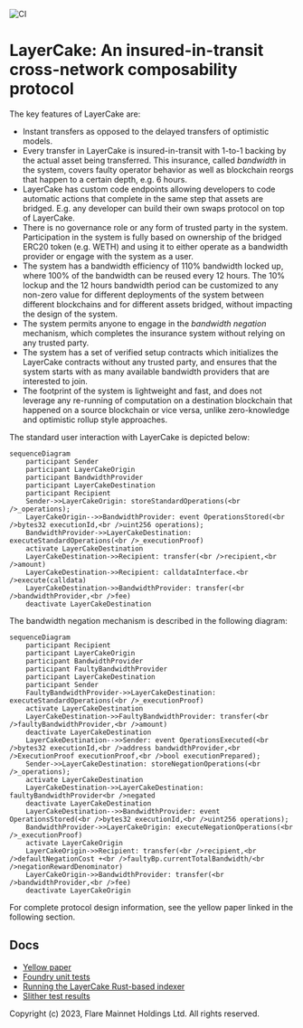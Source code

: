 ![CI](https://github.com/flare-labs-ltd/layercake/actions/workflows/layercake-unit-tests.yml/badge.svg)

# LayerCake: An insured-in-transit cross-network composability protocol

The key features of LayerCake are:
- Instant transfers as opposed to the delayed transfers of optimistic models.
- Every transfer in LayerCake is insured-in-transit with 1-to-1 backing by the actual asset being transferred. This insurance, called *bandwidth* in the system, covers faulty operator behavior as well as blockchain reorgs that happen to a certain depth, e.g. 6 hours.
- LayerCake has custom code endpoints allowing developers to code automatic actions that complete in the same step that assets are bridged. E.g. any developer can build their own swaps protocol on top of LayerCake.
- There is no governance role or any form of trusted party in the system. Participation in the system is fully based on ownership of the bridged ERC20 token (e.g. WETH) and using it to either operate as a bandwidth provider or engage with the system as a user.
- The system has a bandwidth efficiency of 110% bandwidth locked up, where 100% of the bandwidth can be reused every 12 hours. The 10% lockup and the 12 hours bandwidth period can be customized to any non-zero value for different deployments of the system between different blockchains and for different assets bridged, without impacting the design of the system.
- The system permits anyone to engage in the *bandwidth negation* mechanism, which completes the insurance system without relying on any trusted party.
- The system has a set of verified setup contracts which initializes the LayerCake contracts without any trusted party, and ensures that the system starts with as many available bandwidth providers that are interested to join.
- The footprint of the system is lightweight and fast, and does not leverage any re-running of computation on a destination blockchain that happened on a source blockchain or vice versa, unlike zero-knowledge and optimistic rollup style approaches.

The standard user interaction with LayerCake is depicted below:

```mermaid
sequenceDiagram
    participant Sender
    participant LayerCakeOrigin
    participant BandwidthProvider
    participant LayerCakeDestination
    participant Recipient
    Sender->>LayerCakeOrigin: storeStandardOperations(<br />_operations);
    LayerCakeOrigin-->>BandwidthProvider: event OperationsStored(<br />bytes32 executionId,<br />uint256 operations);
    BandwidthProvider->>LayerCakeDestination: executeStandardOperations(<br />_executionProof)
    activate LayerCakeDestination
    LayerCakeDestination->>Recipient: transfer(<br />recipient,<br />amount)
    LayerCakeDestination->>Recipient: calldataInterface.<br />execute(calldata)
    LayerCakeDestination->>BandwidthProvider: transfer(<br />bandwidthProvider,<br />fee)
    deactivate LayerCakeDestination
```

The bandwidth negation mechanism is described in the following diagram: 

```mermaid
sequenceDiagram
    participant Recipient
    participant LayerCakeOrigin
    participant BandwidthProvider
    participant FaultyBandwidthProvider
    participant LayerCakeDestination
    participant Sender
    FaultyBandwidthProvider->>LayerCakeDestination: executeStandardOperations(<br />_executionProof)
    activate LayerCakeDestination
    LayerCakeDestination->>FaultyBandwidthProvider: transfer(<br />faultyBandwidthProvider,<br />amount)
    deactivate LayerCakeDestination
    LayerCakeDestination-->>Sender: event OperationsExecuted(<br />bytes32 executionId,<br />address bandwidthProvider,<br />ExecutionProof executionProof,<br />bool executionPrepared);
    Sender->>LayerCakeDestination: storeNegationOperations(<br />_operations);
    activate LayerCakeDestination
    LayerCakeDestination->>LayerCakeDestination: faultyBandwidthProvider<br />negated
    deactivate LayerCakeDestination
    LayerCakeDestination-->>BandwidthProvider: event OperationsStored(<br />bytes32 executionId,<br />uint256 operations);
    BandwidthProvider->>LayerCakeOrigin: executeNegationOperations(<br />_executionProof)
    activate LayerCakeOrigin
    LayerCakeOrigin->>Recipient: transfer(<br />recipient,<br />defaultNegationCost +<br />faultyBp.currentTotalBandwidth/<br />negationRewardDenominator)
    LayerCakeOrigin->>BandwidthProvider: transfer(<br />bandwidthProvider,<br />fee)
    deactivate LayerCakeOrigin
```

For complete protocol design information, see the yellow paper linked in the following section.

## Docs

- [Yellow paper](docs/yellow-paper.md)
- [Foundry unit tests](docs/tests.md)
- [Running the LayerCake Rust-based indexer](docs/indexer.md)
- [Slither test results](docs/slither.md)

Copyright (c) 2023, Flare Mainnet Holdings Ltd.
All rights reserved.
